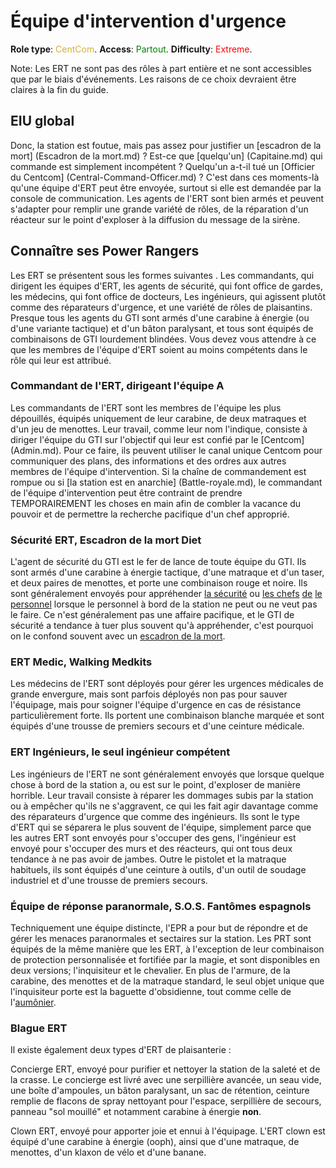 # Équipe d'intervention d'urgence
**Role type**: <font color="#D4AF37">CentCom</font>. **Access**: <font color="green">Partout</font>. **Difficulty**: <font color="Red">Extreme</font>.


Note: Les ERT ne sont pas des rôles à part entière et ne sont accessibles que par le biais d'événements. Les raisons de ce choix devraient être claires à la fin du guide.

## EIU global

Donc, la station est foutue, mais pas assez pour justifier un [escadron de la mort] (Escadron de la mort.md) ? Est-ce que [quelqu'un] (Capitaine.md) qui commande est simplement incompétent ? Quelqu'un a-t-il tué un [Officier du Centcom] (Central-Command-Officer.md) ?
C'est dans ces moments-là qu'une équipe d'ERT peut être envoyée, surtout si elle est demandée par la console de communication. Les agents de l'ERT sont bien armés et peuvent s'adapter pour remplir une grande variété de rôles, de la réparation d'un réacteur sur le point d'exploser à la diffusion du message de la sirène.

## Connaître ses Power Rangers

Les ERT se présentent sous les formes suivantes . Les commandants, qui dirigent les équipes d'ERT, les agents de sécurité, qui font office de gardes, les médecins, qui font office de docteurs, Les ingénieurs, qui agissent plutôt comme des réparateurs d'urgence, et une variété de rôles de plaisantins. Presque tous les agents du GTI sont armés d'une carabine à énergie (ou d'une variante tactique) et d'un bâton paralysant, et tous sont équipés de combinaisons de GTI lourdement blindées. Vous devez vous attendre à ce que les membres de l'équipe d'ERT soient au moins compétents dans le rôle qui leur est attribué.

### Commandant de l'ERT, dirigeant l'équipe A

Les commandants de l'ERT sont les membres de l'équipe les plus dépouillés, équipés uniquement de leur carabine, de deux matraques et d'un jeu de menottes. Leur travail, comme leur nom l'indique, consiste à diriger l'équipe du GTI sur l'objectif qui leur est confié par le [Centcom] (Admin.md). Pour ce faire, ils peuvent utiliser le canal unique Centcom pour communiquer des plans, des informations et des ordres aux autres membres de l'équipe d'intervention. Si la chaîne de commandement est rompue ou si [la station est en anarchie] (Battle-royale.md), le commandant de l'équipe d'intervention peut être contraint de prendre TEMPORAIREMENT les choses en main afin de combler la vacance du pouvoir et de permettre la recherche pacifique d'un chef approprié.

### Sécurité ERT, Escadron de la mort Diet

L'agent de sécurité du GTI est le fer de lance de toute équipe du GTI. Ils sont armés d'une carabine à énergie tactique, d'une matraque et d'un taser, et deux paires de menottes, et porte une combinaison rouge et noire. Ils sont généralement envoyés pour appréhender [la sécurité](Security.md) ou [les chefs](Head-of-Personnel.md) [de](Chief-Engineer.md) [le personnel](Captain.md) lorsque le personnel à bord de la station ne peut ou ne veut pas le faire. Ce n'est généralement pas une affaire pacifique, et le GTI de sécurité a tendance à tuer plus souvent qu'à appréhender, c'est pourquoi on le confond souvent avec un [escadron de la mort](Death-Squad.md).

### ERT Medic, Walking Medkits

Les médecins de l'ERT sont déployés pour gérer les urgences médicales de grande envergure, mais sont parfois déployés non pas pour sauver l'équipage, mais pour soigner l'équipe d'urgence en cas de résistance particulièrement forte. Ils portent une combinaison blanche marquée et sont équipés d'une trousse de premiers secours et d'une ceinture médicale.

### ERT Ingénieurs, le seul ingénieur compétent

Les ingénieurs de l'ERT ne sont généralement envoyés que lorsque quelque chose à bord de la station a, ou est sur le point, d'exploser de manière horrible. Leur travail consiste à réparer les dommages subis par la station ou à empêcher qu'ils ne s'aggravent, ce qui les fait agir davantage comme des réparateurs d'urgence que comme des ingénieurs. Ils sont le type d'ERT qui se séparera le plus souvent de l'équipe, simplement parce que les autres ERT sont envoyés pour s'occuper des gens, l'ingénieur est envoyé pour s'occuper des murs et des réacteurs, qui ont tous deux tendance à ne pas avoir de jambes. Outre le pistolet et la matraque habituels, ils sont équipés d'une ceinture à outils, d'un outil de soudage industriel et d'une trousse de premiers secours.

### Équipe de réponse paranormale, S.O.S. Fantômes espagnols

Techniquement une équipe distincte, l'EPR a pour but de répondre et de gérer les menaces paranormales et sectaires sur la station. Les PRT sont équipés de la même manière que les ERT, à l'exception de leur combinaison de protection personnalisée et fortifiée par la magie, et sont disponibles en deux versions; l'inquisiteur et le chevalier. En plus de l'armure, de la carabine, des menottes et de la matraque standard, le seul objet unique que l'inquisiteur porte est la baguette d'obsidienne, tout comme celle de l'[aumônier](Chaplain.md).

### Blague ERT

Il existe également deux types d'ERT de plaisanterie :

Concierge ERT, envoyé pour purifier et nettoyer la station de la saleté et de la crasse. Le concierge est livré avec une serpillière avancée, un seau vide, une boîte d'ampoules, un bâton paralysant, un sac de rétention, ceinture remplie de flacons de spray nettoyant pour l'espace, serpillière de secours, panneau "sol mouillé" et notamment carabine à énergie **non**.

Clown ERT, envoyé pour apporter joie et ennui à l'équipage. L'ERT clown est équipé d'une carabine à énergie (ooph), ainsi que d'une matraque, de menottes, d'un klaxon de vélo et d'une banane.
